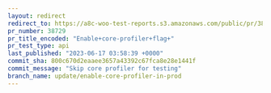 ```yaml
---
layout: redirect
redirect_to: https://a8c-woo-test-reports.s3.amazonaws.com/public/pr/38729/api/index.html
pr_number: 38729
pr_title_encoded: "Enable+core-profiler+flag+"
pr_test_type: api
last_published: "2023-06-17 03:58:39 +0000"
commit_sha: 800c670d2eaaee3657a43392c67fca8e28e1441f
commit_message: "Skip core profiler for testing"
branch_name: update/enable-core-profiler-in-prod
---
```

